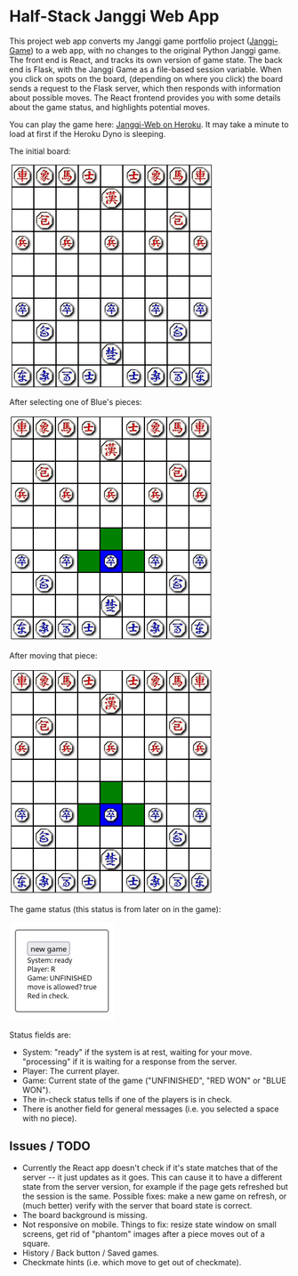 # Half-Stack Janggi Web App

This project web app converts my Janggi game portfolio project ([Janggi-Game](https://github.com/taylnath/janggi-game)) to a web app, with no changes to the original Python Janggi game. The front end is React, and tracks its own version of game state. The back end is Flask, with the Janggi Game as a file-based session variable. When you click on spots on the board, (depending on where you click) the board 
sends a request to the Flask server, which then responds with information about possible moves. The React frontend provides you with some 
details about the game status, and highlights potential moves. 

You can play the game here: [Janggi-Web on Heroku](https://evening-shelf-05687.herokuapp.com/). It may take a minute to load 
at first if the Heroku Dyno is sleeping. 

The initial board:

![The board](./images/board.png)

After selecting one of Blue's pieces:

![Selecting a Piece](./images/board1.png)

After moving that piece:

![Moved a piece](./images/board1.png)

The game status (this status is from later on in the game):

![Status](./images/status.png)

Status fields are:
- System: "ready" if the system is at rest, waiting for your move. "processing" if it is waiting for a response from the server. 
- Player: The current player. 
- Game: Current state of the game ("UNFINISHED", "RED WON" or "BLUE WON").
- The in-check status tells if one of the players is in check.
- There is another field for general messages (i.e. you selected a 
space with no piece).

## Issues / TODO
- Currently the React app doesn't check if it's state matches that of the server -- it just updates as it goes. This 
can cause it to have a different state from the server version, for example if the page gets refreshed but the session 
is the same. Possible fixes: make a new game on refresh, or (much better) verify with the server that board state is correct.
- The board background is missing.
- Not responsive on mobile. Things to fix: resize state window on small screens, get rid of "phantom" images after a piece moves out of a square. 
- History / Back button / Saved games.
- Checkmate hints (i.e. which move to get out of checkmate).